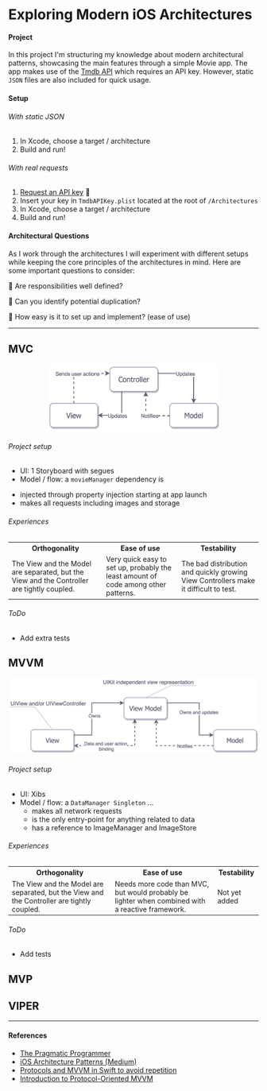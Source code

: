 # Exploring Modern iOS Architectures

#### Project
In this project I'm structuring my knowledge about modern architectural patterns,
showcasing the main features through a simple Movie app. The app makes use of
the [Tmdb API](https://www.themoviedb.org/documentation/api) which requires an API key. However, static
`JSON` files are also included for quick usage.

#### Setup

###### With static JSON
1. In Xcode, choose a target / architecture
2. Build and run!

###### With real requests
1. [Request an API key](http://https://www.themoviedb.org/faq/api) :key:
2. Insert your key in `TmdbAPIKey.plist` located at the root of `/Architectures`
3. In Xcode, choose a target / architecture
4. Build and run!

#### Architectural Questions
As I work through the architectures I will experiment with different setups while keeping the core principles of the architectures in mind. Here are some important questions to consider:

:small_blue_diamond: Are responsibilities well defined?

:small_blue_diamond: Can you identify potential duplication?

:small_blue_diamond: How easy is it to set up and implement? (ease of use)

---

<!-- MVC BEGIN -->

## MVC
<p align = "middle">
    <img src="RepoMedia/MVC.png" alt="MVC"  width="350"/>
</p>

###### Project setup
* UI: 1 Storyboard with segues
* Model / flow: a `movieManager` dependency is
 - injected through property injection starting at app launch
 - makes all requests including images and storage

###### Experiences
<table style="width:100%">
  <tr>
    <th>Orthogonality</th>
    <th>Ease of use</th>
    <th>Testability</th>
  </tr>
  <tr>
    <td>The View and the Model are separated, but the View and the Controller are tightly coupled.</td>
    <td>Very quick easy to set up, probably the least amount of code among other patterns.</td>
    <td>The bad distribution and quickly growing View Controllers make it difficult to test.</td>
  </tr>
</table>

###### ToDo
* Add extra tests


<!-- MVVM BEGIN -->

## MVVM
<p align="middle">
    <img src="RepoMedia/MVVM.png" alt="MVC" width="550"/>
</p>

###### Project setup
* UI: Xibs
* Model / flow: a `DataManager Singleton` ...
  * makes all network requests  
  * is the only entry-point for anything related to data
  * has a reference to ImageManager and ImageStore

###### Experiences
<table style="width:100%">
  <tr>
    <th>Orthogonality</th>
    <th>Ease of use</th>
    <th>Testability</th>
  </tr>
  <tr>
    <td>The View and the Model are separated, but the View and the Controller are tightly coupled.</td>
    <td>Needs more code than MVC, but would probably be lighter when combined with a reactive framework.</td>
    <td>Not yet added</td>
  </tr>
</table>

###### ToDo
* Add tests

## MVP

## VIPER

---
#### References
* [The Pragmatic Programmer](https://pragprog.com/book/tpp/the-pragmatic-programmer)
* [iOS Architecture Patterns (Medium)](https://medium.com/ios-os-x-development/ios-architecture-patterns-ecba4c38de52)
* [Protocols and MVVM in Swift to avoid repetition](https://sudo.isl.co/swift-mvvm-protocols/)
* [Introduction to Protocol-Oriented MVVM](https://news.realm.io/news/doios-natasha-murashev-protocol-oriented-mvvm/)
